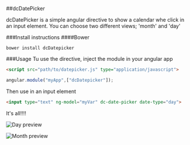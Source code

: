 ##dcDatePicker

dcDatePicker is a simple angular directive to show a calendar whe click in an input element.
You can choose two different views; 'month' and 'day'

###Install instructions
####Bower
```
bower install dcDatepicker
```

###Usage
Tu use the directive, inject the module in your angular app

```html
<script src="path/to/datepicker.js" type="application/javascript">
```

```javascript
angular.module("myApp",["dcDatepicker"]);
```

Then use in an input element
```html
<input type="text" ng-model="myVar" dc-date-picker date-type="day">
```

It's all!!!!

![Day preview](https://raw.github.com/danitetus/dcDatepicker/master/screenshots/dia.png "Day view")

![Month preview](https://raw.github.com/danitetus/dcDatepicker/master/screenshots/mes.png "Month view")
